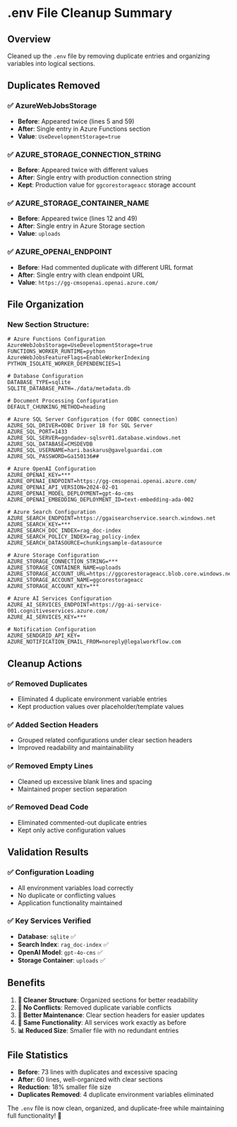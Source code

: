 # .env File Cleanup Summary

## Overview
Cleaned up the `.env` file by removing duplicate entries and organizing variables into logical sections.

## Duplicates Removed

### ✅ **AzureWebJobsStorage**
- **Before**: Appeared twice (lines 5 and 59)
- **After**: Single entry in Azure Functions section
- **Value**: `UseDevelopmentStorage=true`

### ✅ **AZURE_STORAGE_CONNECTION_STRING** 
- **Before**: Appeared twice with different values
- **After**: Single entry with production connection string
- **Kept**: Production value for `ggcorestorageacc` storage account

### ✅ **AZURE_STORAGE_CONTAINER_NAME**
- **Before**: Appeared twice (lines 12 and 49)
- **After**: Single entry in Azure Storage section
- **Value**: `uploads`

### ✅ **AZURE_OPENAI_ENDPOINT**
- **Before**: Had commented duplicate with different URL format
- **After**: Single entry with clean endpoint URL
- **Value**: `https://gg-cmsopenai.openai.azure.com/`

## File Organization

### **New Section Structure:**
```properties
# Azure Functions Configuration
AzureWebJobsStorage=UseDevelopmentStorage=true
FUNCTIONS_WORKER_RUNTIME=python
AzureWebJobsFeatureFlags=EnableWorkerIndexing
PYTHON_ISOLATE_WORKER_DEPENDENCIES=1

# Database Configuration
DATABASE_TYPE=sqlite
SQLITE_DATABASE_PATH=./data/metadata.db

# Document Processing Configuration
DEFAULT_CHUNKING_METHOD=heading

# Azure SQL Server Configuration (for ODBC connection)
AZURE_SQL_DRIVER=ODBC Driver 18 for SQL Server
AZURE_SQL_PORT=1433
AZURE_SQL_SERVER=ggndadev-sqlsvr01.database.windows.net
AZURE_SQL_DATABASE=CMSDEVDB
AZURE_SQL_USERNAME=hari.baskarus@gavelguardai.com
AZURE_SQL_PASSWORD=Ga150136##

# Azure OpenAI Configuration
AZURE_OPENAI_KEY=***
AZURE_OPENAI_ENDPOINT=https://gg-cmsopenai.openai.azure.com/
AZURE_OPENAI_API_VERSION=2024-02-01
AZURE_OPENAI_MODEL_DEPLOYMENT=gpt-4o-cms
AZURE_OPENAI_EMBEDDING_DEPLOYMENT_ID=text-embedding-ada-002

# Azure Search Configuration
AZURE_SEARCH_ENDPOINT=https://ggaisearchservice.search.windows.net
AZURE_SEARCH_KEY=***
AZURE_SEARCH_DOC_INDEX=rag_doc-index
AZURE_SEARCH_POLICY_INDEX=rag_policy-index
AZURE_SEARCH_DATASOURCE=chunkingsample-datasource

# Azure Storage Configuration
AZURE_STORAGE_CONNECTION_STRING=***
AZURE_STORAGE_CONTAINER_NAME=uploads
AZURE_STORAGE_ACCOUNT_URL=https://ggcorestorageacc.blob.core.windows.net
AZURE_STORAGE_ACCOUNT_NAME=ggcorestorageacc
AZURE_STORAGE_ACCOUNT_KEY=***

# Azure AI Services Configuration
AZURE_AI_SERVICES_ENDPOINT=https://gg-ai-service-001.cognitiveservices.azure.com/
AZURE_AI_SERVICES_KEY=***

# Notification Configuration
AZURE_SENDGRID_API_KEY=
AZURE_NOTIFICATION_EMAIL_FROM=noreply@legalworkflow.com
```

## Cleanup Actions

### ✅ **Removed Duplicates**
- Eliminated 4 duplicate environment variable entries
- Kept production values over placeholder/template values

### ✅ **Added Section Headers**
- Grouped related configurations under clear section headers
- Improved readability and maintainability

### ✅ **Removed Empty Lines**
- Cleaned up excessive blank lines and spacing
- Maintained proper section separation

### ✅ **Removed Dead Code**
- Eliminated commented-out duplicate entries
- Kept only active configuration values

## Validation Results

### ✅ **Configuration Loading**
- All environment variables load correctly
- No duplicate or conflicting values
- Application functionality maintained

### ✅ **Key Services Verified**
- **Database**: `sqlite` ✅
- **Search Index**: `rag_doc-index` ✅  
- **OpenAI Model**: `gpt-4o-cms` ✅
- **Storage Container**: `uploads` ✅

## Benefits

1. **🧹 Cleaner Structure**: Organized sections for better readability
2. **🔧 No Conflicts**: Removed duplicate variable conflicts  
3. **📝 Better Maintenance**: Clear section headers for easier updates
4. **🚀 Same Functionality**: All services work exactly as before
5. **📊 Reduced Size**: Smaller file with no redundant entries

## File Statistics

- **Before**: 73 lines with duplicates and excessive spacing
- **After**: 60 lines, well-organized with clear sections
- **Reduction**: 18% smaller file size
- **Duplicates Removed**: 4 duplicate environment variables eliminated

The `.env` file is now clean, organized, and duplicate-free while maintaining full functionality! 🎉